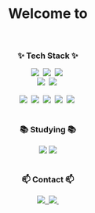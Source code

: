 <!--타이틀 부분-->
<div align="center">
  <h1 align="center"> Welcome to </h1>
</div>
<br>

<!--내용 부분-->
<h3 align="center">✨ Tech Stack ✨</h3>
<div align="center">
  <img src="https://img.shields.io/badge/vue-20232a.svg?style=for-the-badge&logo=vue3&logoColor=#4FC08D" />&nbsp
  <img src="https://img.shields.io/badge/javascript-F7DF1E.svg?style=for-the-badge&logo=javascript&logoColor=20232a" />&nbsp
  <img src="https://img.shields.io/badge/typescript-007ACC.svg?style=for-the-badge&logo=typescript&logoColor=white" />&nbsp
</div>

<div align="center">
  <img src="https://img.shields.io/badge/java-FFFFFF?style=for-the-badge&logo=java&logoColor=blue" />&nbsp
  <img src="https://img.shields.io/badge/spring-1daabb.svg?style=for-the-badge&logo=spring&logoColor=#6DB33F" />&nbsp
</div>

<br>

<div align="center">
  <img src="https://img.shields.io/badge/Docker-3670A0?style=for-the-badge&logo=docker&logoColor=white" />&nbsp
  <img src="https://img.shields.io/badge/kubernetes-150458.svg?style=for-the-badge&logo=kubernetes&logoColor=white" />&nbsp
  <img src="https://img.shields.io/badge/Redis-4d77cf.svg?style=for-the-badge&logo=redis&logoColor=red" />&nbsp
  <img src="https://img.shields.io/badge/kafka-FF6D0A.svg?style=for-the-badge&logo=apachekafka&logoColor=white" />&nbsp
  <img src="https://img.shields.io/badge/Nginx-11557c.svg?style=for-the-badge&logo=nginx&logoColor=white" />&nbsp
</div>

<br>

<h3 align="center">📚 Studying 📚</h3>
<div align="center">
  <img src="https://img.shields.io/badge/대용량 아키텍처-FF4154?style=for-the-badge&logo=architecture&logoColor=white" />
  <img src="https://img.shields.io/badge/토비의 스프링-3578E5?style=for-the-badge&logo=spring&logoColor=white" />
</div>

<br>

<!--
<h3 align="center">🛠 Tools 🛠</h3>
<div align="center">
  <img src="https://img.shields.io/badge/git-F05033.svg?style=for-the-badge&logo=git&logoColor=white" />&nbsp
  <img src="https://img.shields.io/badge/github-181717.svg?style=for-the-badge&logo=github&logoColor=white" />&nbsp
  <img src="https://img.shields.io/badge/Notion-F3F3F3.svg?style=for-the-badge&logo=notion&logoColor=black" />&nbsp
</div>
<br>
-->

<h3 align="center">📫 Contact 📫</h3>
<div align="center">
  <a href="[https://velog.io/@oka1313](https://wise-dev-life.tistory.com/)">
    <img src="https://img.shields.io/badge/Tistory-1EBC8F?style=for-the-badge&logo=tistory&logoColor=white" />&nbsp
  </a>
  <a href="mailto:2garamssi@gmail.com">
    <img
      src="https://img.shields.io/badge/2garamssi@gmail.com-D14836?style=for-the-badge&logo=gmail&logoColor=white"/>&nbsp
  </a>
</div>

<!--
**garamssi/garamssi** is a ✨ _special_ ✨ repository because its `README.md` (this file) appears on your GitHub profile.

Here are some ideas to get you started:

- 🔭 I’m currently working on ...
- 🌱 I’m currently learning ...
- 👯 I’m looking to collaborate on ...
- 🤔 I’m looking for help with ...
- 💬 Ask me about ...
- 📫 How to reach me: ...
- 😄 Pronouns: ...
- ⚡ Fun fact: ...
-->
